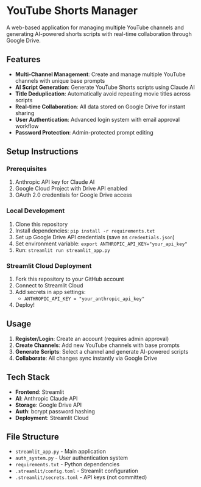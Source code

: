 # YouTube Shorts Manager

A web-based application for managing multiple YouTube channels and generating AI-powered shorts scripts with real-time collaboration through Google Drive.

## Features

- **Multi-Channel Management**: Create and manage multiple YouTube channels with unique base prompts
- **AI Script Generation**: Generate YouTube Shorts scripts using Claude AI
- **Title Deduplication**: Automatically avoid repeating movie titles across scripts
- **Real-time Collaboration**: All data stored on Google Drive for instant sharing
- **User Authentication**: Advanced login system with email approval workflow
- **Password Protection**: Admin-protected prompt editing

## Setup Instructions

### Prerequisites
1. Anthropic API key for Claude AI
2. Google Cloud Project with Drive API enabled
3. OAuth 2.0 credentials for Google Drive access

### Local Development
1. Clone this repository
2. Install dependencies: `pip install -r requirements.txt`
3. Set up Google Drive API credentials (save as `credentials.json`)
4. Set environment variable: `export ANTHROPIC_API_KEY="your_api_key"`
5. Run: `streamlit run streamlit_app.py`

### Streamlit Cloud Deployment
1. Fork this repository to your GitHub account
2. Connect to Streamlit Cloud
3. Add secrets in app settings:
   - `ANTHROPIC_API_KEY = "your_anthropic_api_key"`
4. Deploy!

## Usage

1. **Register/Login**: Create an account (requires admin approval)
2. **Create Channels**: Add new YouTube channels with base prompts
3. **Generate Scripts**: Select a channel and generate AI-powered scripts
4. **Collaborate**: All changes sync instantly via Google Drive

## Tech Stack

- **Frontend**: Streamlit
- **AI**: Anthropic Claude API
- **Storage**: Google Drive API
- **Auth**: bcrypt password hashing
- **Deployment**: Streamlit Cloud

## File Structure

- `streamlit_app.py` - Main application
- `auth_system.py` - User authentication system
- `requirements.txt` - Python dependencies
- `.streamlit/config.toml` - Streamlit configuration
- `.streamlit/secrets.toml` - API keys (not committed)